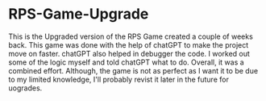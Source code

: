 # RPS-Game-Upgrade

This is the Upgraded version of the RPS Game created a couple of weeks back. This game was done with the help of chatGPT to make the project move on faster. chatGPT also helped in debugger the code. I worked out some of the logic myself and told chatGPT what to do.
Overall, it was a combined effort.
Although, the game is not as perfect as I want it to be due to my limited knowledge, I'll probably revist it later in the future for uogrades.
